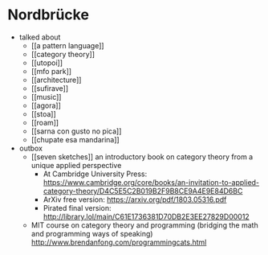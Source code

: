 # Nordbrücke

- talked about 
    - [[a pattern language]]
    - [[category theory]]  
    - [[utopoi]]
    - [[mfo park]]
    - [[architecture]]
    - [[sufirave]]
    - [[music]]
    - [[agora]]
    - [[stoa]]
    - [[roam]]
    - [[sarna con gusto no pica]]
    - [[chupate esa mandarina]]
- outbox
    - [[seven sketches]] an introductory book on category theory from a unique applied perspective
        - At Cambridge University Press: https://www.cambridge.org/core/books/an-invitation-to-applied-category-theory/D4C5E5C2B019B2F9B8CE9A4E9E84D6BC
        - ArXiv free version: https://arxiv.org/pdf/1803.05316.pdf
        - Pirated final version: http://library.lol/main/C61E1736381D70DB2E3EE27829D00012
    - MIT course on category theory and programming (bridging the math and programming ways of speaking)
        http://www.brendanfong.com/programmingcats.html
